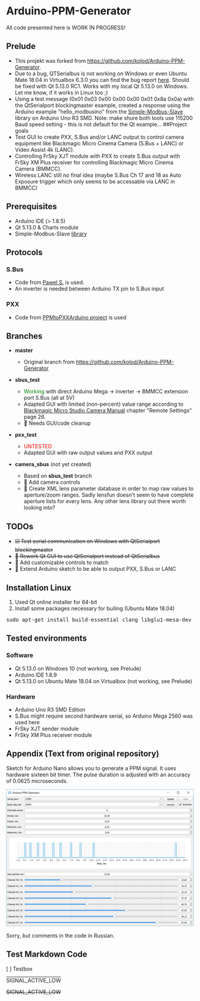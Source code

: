 # Arduino-PPM-Generator

All code presented here is WORK IN PROGRESS!

## Prelude
* This projekt was forked from <https://github.com/kolod/Arduino-PPM-Generator>.
* Due to a bug, QTSerialbus is not working on Windows or even Ubuntu Mate 18.04 in Virtualbox 6.3.0 you can find the bug report [here](https://bugreports.qt.io/browse/QTBUG-53767). Should be fixed with Qt 5.13.0 RC1. Works with my local Qt 5.13.0 on Windows. Let me know, if it works in Linux too ;)
 * Using a test message (0x01 0x03 0x00 0x00 0x00 0x01 0x8a 0x0a) with the QtSerialport blockingmaster example, created a response using the Arduino example "hello_modbusino" from the [Simple-Modbus-Slave](https://github.com/kolod/Arduino-Simple-Modbus-Slave/) library on Arduino Uno R3 SMD. Note: make shure both tools use 115200 Baud speed setting - this is not default for the Qt example...
##Project goals
 * Test GUI to create PXX, S.Bus and/or LANC output to control camera equipment like Blackmagic Micro Cinema Camera (S.Bus + LANC) or Video Assist 4k (LANC).
 * Controlling FrSky XJT module with PXX to create S.Bus output with FrSky XM Plus receiver for controlling Blackmagic Micro Cinema Camera (BMMCC).
 * Wireless LANC still no final idea (maybe S.Bus Ch 17 and 18 as Auto Exposure trigger which only seems to be accessable via LANC in BMMCC)

## Prerequisites
* Arduino IDE (> 1.8.5)
* Qt 5.13.0 & Charts module
* Simple-Modbus-Slave [library](https://github.com/kolod/Arduino-Simple-Modbus-Slave/)

## Protocols
### S.Bus
* Code from [Pawel S.](https://quadmeup.com/generate-s-bus-with-arduino-in-a-simple-way/) is used.
* An inverter is needed between Arduino TX pin to S.Bus input

### PXX
* Code from [PPMtoPXXArduino project](https://github.com/MichaelCWarren/PPMtoPXXArduino) is used

## Branches
* **master**
    * Original branch from https://github.com/kolod/Arduino-PPM-Generator
* **sbus_test** 
    * <span style="color:green">Working</span> with direct Arduino Mega &rarr; inverter &rarr; BMMCC extension port S.Bus (all at 5V)
    * Adapted GUI with limited (non-percent) value range according to [Blackmagic Micro Studio Camera Manual](https://documents.blackmagicdesign.com/UserManuals/BlackmagicStudioCameraManual.pdf) chapter "Remote Settings" page 26.
    * :black_square_button: Needs GUI/code cleanup
    
* **pxx_test** 
    * <span style="color:red">UNTESTED</span>
    * Adapted GUI with raw output values and PXX output
    
* **camera_sbus** (not yet created)
    * Based on **sbus_test** branch
    * :black_square_button: Add camera controls
    * :black_square_button: Create XML lens parameter database in order to map raw values to aperture/zoom ranges. Sadly lensfun doesn't seem to have complete aperture lists for every lens. Any other lens library out there worth looking into?

## TODOs
* ~~:ballot_box_with_check: Test serial communication on Windows with QtSerialport blockingmaster~~
* ~~:black_square_button: Rework Qt GUI to use QtSerialport instead of QtSerialbus~~
* :black_square_button: Add customizable controls to match
* :black_square_button: Extend Arduino sketch to be able to output PXX, S.Bus or LANC

## Installation Linux
1. Used Qt online installer for 64-bit
2. Install some packages necessary for builing (Ubuntu Mate 18.04)
 <pre>sudo apt-get install build-essential clang libglu1-mesa-dev</pre>

## Tested environments
### Software
* Qt 5.13.0 on Windows 10 (not working, see Prelude)
 *  Arduino IDE 1.8.9
* Qt 5.13.0 on Ubuntu Mate 18.04 on Virtualbox (not working, see Prelude)

### Hardware
* Arduino Uno R3 SMD Edition
* S.Bus might require second hardware serial, so Arduino Mega 2560 was used here
* FrSky XJT sender module
* FrSky XM Plus receiver module

## Appendix (Text from original repository)
Sketch for Arduino Nano allows you to generate a PPM signal.
It uses hardware sixteen bit timer.
The pulse duration is adjusted with an accuracy of 0.0625 microseconds.

![gui screenshot](https://raw.githubusercontent.com/SilentResonance/Arduino-PPM-Generator/master/gui.png)

Sorry, but comments in the code in Russian.

## Test Markdown Code
[ ] Testbox

<span style="text-decoration:overline">SIGNAL_ACTIVE_LOW</span>

<span style="text-decoration:line-through">SIGNAL_ACTIVE_LOW</span>